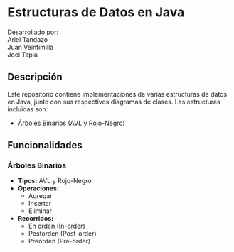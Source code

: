 # Estructuras de Datos en Java
Desarrollado por:<br>
Ariel Tandazo<br>
Juan Veintimilla<br>
Joel Tapia<br>

## Descripción

Este repositorio contiene implementaciones de varias estructuras de datos en Java, junto con sus respectivos diagramas de clases. Las estructuras incluidas son:

- Árboles Binarios (AVL y Rojo-Negro)

## Funcionalidades

### Árboles Binarios

- **Tipos:** AVL y Rojo-Negro
- **Operaciones:** 
  - Agregar
  - Insertar
  - Eliminar
- **Recorridos:**
  - En orden (In-order)
  - Postorden (Post-order)
  - Preorden (Pre-order)

